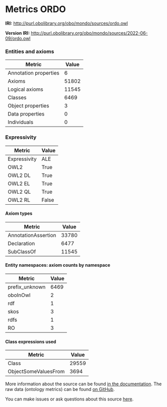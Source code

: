 # Metrics ORDO

**IRI:** http://purl.obolibrary.org/obo/mondo/sources/ordo.owl

**Version IRI:** http://purl.obolibrary.org/obo/mondo/sources/2022-06-09/ordo.owl

### Entities and axioms

| Metric | Value |
| ------ | ----- |
| Annotation properties | 6 |
| Axioms | 51802 |
| Logical axioms | 11545 |
| Classes | 6469 |
| Object properties | 3 |
| Data properties | 0 |
| Individuals | 0 |


### Expressivity

| Metric | Value |
| ------ | ----- |
| Expressivity | ALE |
| OWL2 | True |
| OWL2 DL | True |
| OWL2 EL | True |
| OWL2 QL | True |
| OWL2 RL | False |

#### Axiom types

| Metric | Value |
| ------ | ----- |
| AnnotationAssertion | 33780 |
| Declaration | 6477 |
| SubClassOf | 11545 |


#### Entity namespaces: axiom counts by namespace

| Metric | Value |
| ------ | ----- |
| prefix_unknown | 6469 |
| oboInOwl | 2 |
| rdf | 1 |
| skos | 3 |
| rdfs | 1 |
| RO | 3 |


#### Class expressions used

| Metric | Value |
| ------ | ----- |
| Class | 29559 |
| ObjectSomeValuesFrom | 3694 |


More information about the source can be found [in the documentation](../sources.md). The raw data (ontology metrics) can be found [on GitHub](https://github.com/monarch-initiative/mondo-ingest/tree/main/src/ontology/metadata).

You can make issues or ask questions about this source [here](https://github.com/monarch-initiative/mondo-ingest/issues).

